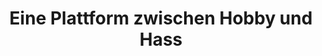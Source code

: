 ---
title: "Eine Plattform zwischen Hobby und Hass"

year: 2019

venue: "🇩🇪 Deutschlandfunk"

link: "https://www.deutschlandfunk.de/youtube-eine-plattform-zwischen-hobby-und-hass.724.de.html?dram:article_id=460659"

archive: "https://web.archive.org/save/https://www.deutschlandfunk.de/youtube-eine-plattform-zwischen-hobby-und-hass.724.de.html?dram:article_id=460659"

related_paper: "Auditing Radicalization Pathways on YouTube"

---